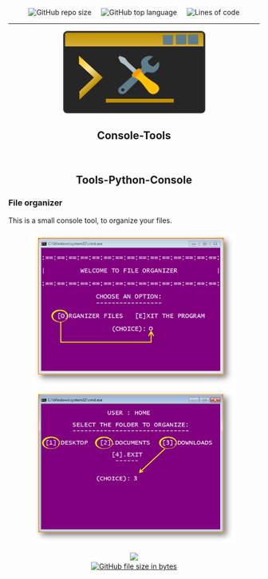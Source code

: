 <p align="center">
	<img alt="GitHub repo size" src="https://img.shields.io/github/repo-size/enidev911/python-console-tools?color=%23FF7034&logo=files&logoColor=%23FCCF5A&style=for-the-badge">
	&nbsp;&nbsp;&nbsp;
	<img alt="GitHub top language" src="https://img.shields.io/github/languages/top/enidev911/python-console-tools?color=%23FF7034&logo=python&logoColor=%23FF7034&style=for-the-badge">
	&nbsp;&nbsp;&nbsp;
	<img alt="Lines of code" src="https://img.shields.io/tokei/lines/github/enidev911/python-console-tools?color=%23FF7034&logo=codereview&logoColor=%23FBE7B2&style=for-the-badge">
</p>


<hr>

<p align="center">
	<img src="assets/tools_console.png" width="285" height="165">
</p>

<h2 align="center">Console-Tools</h2> 


<br>

<h2 align="center">Tools-Python-Console</h2> 


### File organizer


This is a small console tool, to organize your files.

<p align="center">
	<img src="tools/file_organizer/assets/screen1.png" width="410">
	<img src="tools/file_organizer/assets/screen2.png" width="410" height="312">
</p>

<p align="center">
  <a href="./tools/file_organizer">
	<img src="tools/file_organizer/assets/app.ico" width="40"><br>
  	<img alt="GitHub file size in bytes" src="https://img.shields.io/github/size/EniDev911/PythonShell/tools/file_organizer/main.py?color=darkorange&logo=files&style=flat-square&logoColor=yellow">
  </a>
</p>

